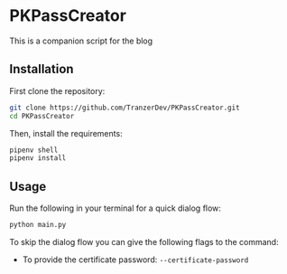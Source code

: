 # PKPassCreator

This is a companion script for the blog

## Installation

First clone the repository:

```bash
git clone https://github.com/TranzerDev/PKPassCreator.git
cd PKPassCreator
```

Then, install the requirements:

```bash
pipenv shell
pipenv install
```

## Usage

Run the following in your terminal for a quick dialog flow:

```bash
python main.py
```

To skip the dialog flow you can give the following flags to the command:

- To provide the certificate password: `--certificate-password`
